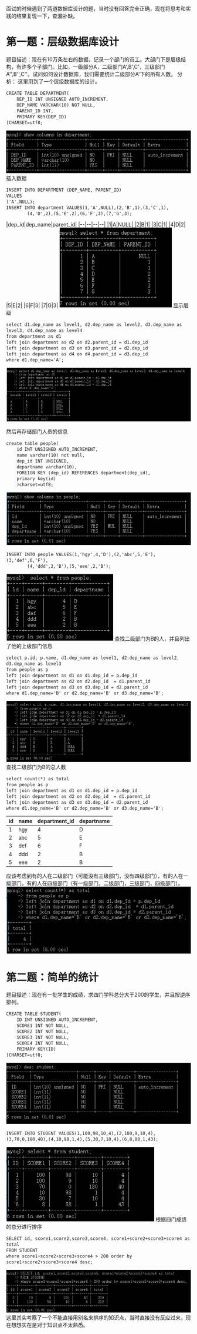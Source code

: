 面试的时候遇到了两道数据库设计的题，当时没有回答完全正确，现在将思考和实践的结果复现一下，查漏补缺。
# 第一题：层级数据库设计
题目描述：现在有10万条左右的数据，记录一个部门的员工。大部门下是层级结构，有许多个子部门。比如，一级部分A，二级部门A',B',C'，三级部门A'',B'',C''。试问如何设计数据库，我们需要统计二级部分A'下的所有人数。
分析：
这里用到了一个层级数据库的设计。
```
CREATE TABLE DEPARTMENT(
    DEP_ID INT UNSIGNED AUTO_INCREMENT,
    DEP_NAME VARCHAR(10) NOT NULL,
    PARENT_ID INT,
    PRIMARY KEY(DEP_ID)
)CHARSET=utf8;
```
![数据库表department](assets/markdown-img-paste-20180330102534270.png)
插入数据
```
INSERT INTO DEPARTMENT (DEP_NAME, PARENT_ID)
VALUES
('A',NULL);
INSERT INTO department VALUES(1,'A',NULL),(2,'B',1),(3,'C',1),
        (4,'D',2),(5,'E',2),(6,'F',3),(7,'G',3);
```
|dep_id|dep_name|parent_id|
|--|--|--|--|
|1|A|NULL|
|2|B|1|
|3|C|1|
|4|D|2|
|5|E|2|
|6|F|3|
|7|G|3|
![插入数据](assets/markdown-img-paste-20180330102607204.png)
显示层级
```
select d1.dep_name as level1, d2.dep_name as level2, d3.dep_name as level3, d4.dep_name as level4
from department as d1
left join department as d2 on d2.parent_id = d1.dep_id
left join department as d3 on d3.parent_id = d2.dep_id
left join department as d4 on d4.parent_id = d3.dep_id
where d1.dep_name='A';
```
![显示层级关系](assets/markdown-img-paste-20180330102725272.png)

然后再存储部门人员的信息
```
create table people(
    id INT UNSIGNED AUTO_INCREMENT,
    name varchar(10) not null,
    dep_id INT UNSIGNED,
    departname varchar(10),
    FOREIGN KEY (dep_id) REFERENCES department(dep_id),
    primary key(id)
    )charset=utf8;
```
![数据库表people](assets/markdown-img-paste-20180330102801251.png)
```
INSERT INTO people VALUES(1,'hgy',4,'D'),(2,'abc',5,'E'),(3,'def',6,'F'),
        (4,'ddd',2,'B'),(5,'eee',2,'B');
```
![显示插入数据](assets/markdown-img-paste-20180330102841315.png)
查找二级部门为B的人，并且列出了他的上级部门信息
```
select p.id, p.name, d1.dep_name as level1, d2.dep_name as level2, d3.dep_name as level3
from people as p
left join department as d1 on d1.dep_id = p.dep_id
left join department as d2 on d2.dep_id  = d1.parent_id
left join department as d3 on d3.dep_id = d2.parent_id
where d1.dep_name='B' or d2.dep_name='B' or d3.dep_name='B';
```
![显示二级部门为B的人员信息](assets/markdown-img-paste-20180330102913588.png)
查找二级部门为B的总人数
```
select count(*) as total
from people as p
left join department as d1 on d1.dep_id = p.dep_id
left join department as d2 on d2.dep_id  = d1.parent_id
left join department as d3 on d3.dep_id = d2.parent_id
where d1.dep_name='B' or d2.dep_name='B' or d3.dep_name='B';
```
|id|name|department_id|departname|
|---|--|--|--|
|1|hgy|4|D|
|2|abc|5|E|
|3|def|6|F|
|4|ddd|2|B|
|5|eee|2|B|
应该考虑到有的人在二级部门（可能没有三级部门，没有四级部门），有的人在一级部门，有的人在四级部门（有一级部门，二级部门，三级部门，四级部门）。
![统计所有的人](assets/markdown-img-paste-20180330102951867.png)
# 第二题：简单的统计
题目描述：现在有一批学生的成绩，求四门学科总分大于200的学生，并且按逆序排列。
```
CREATE TABLE STUDENT(
    ID INT UNSIGNED AUTO_INCREMENT,
    SCORE1 INT NOT NULL,
    SCORE2 INT NOT NULL,
    SCORE3 INT NOT NULL,
    SCORE4 INT NOT NULL,
    PRIMARY KEY(ID)
)CHARSET=utf8;
```
![数据库表STUDENT](assets/markdown-img-paste-20180330104811264.png)
```
INSERT INTO STUDENT VALUES(1,100,98,10,4),(2,100,9,10,4),(3,70,0,180,40),(4,10,98,1,4),(5,30,7,10,4),(6,8,88,1,43);
```
![查看插入的数据](assets/markdown-img-paste-20180330104853420.png)
根据四门成绩的总分进行排序
```
SELECT id, score1,score2,score3,score4, score1+score2+score3+score4 as total
FROM STUDENT
where score1+score2+score3+score4 > 200 order by score1+score2+score3+score4 desc;
```
![4门学科总分大于200](assets/markdown-img-paste-20180330104732319.png)
这里其实考察了一个不能直接用别名来排序的知识点，当时直接没有反应过来，现在想想实在是对于知识点不太熟悉。
